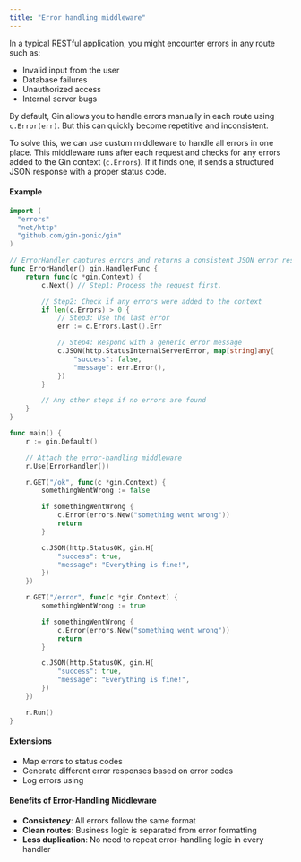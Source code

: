 ```yaml
---
title: "Error handling middleware"
---
```


In a typical RESTful application, you might encounter errors in any route such as:

- Invalid input from the user
- Database failures
- Unauthorized access
- Internal server bugs

By default, Gin allows you to handle errors manually in each route using `c.Error(err)`.
But this can quickly become repetitive and inconsistent.

To solve this, we can use custom middleware to handle all errors in one place.
This middleware runs after each request and checks for any errors added to the Gin context (`c.Errors`).
If it finds one, it sends a structured JSON response with a proper status code.

#### Example

```go
import (
  "errors"
  "net/http"
  "github.com/gin-gonic/gin"
)

// ErrorHandler captures errors and returns a consistent JSON error response
func ErrorHandler() gin.HandlerFunc {
    return func(c *gin.Context) {
        c.Next() // Step1: Process the request first.

        // Step2: Check if any errors were added to the context
        if len(c.Errors) > 0 {
            // Step3: Use the last error
            err := c.Errors.Last().Err

            // Step4: Respond with a generic error message
            c.JSON(http.StatusInternalServerError, map[string]any{
                "success": false,
                "message": err.Error(),
            })
        }

        // Any other steps if no errors are found
    }
}

func main() {
    r := gin.Default()

    // Attach the error-handling middleware
    r.Use(ErrorHandler())

    r.GET("/ok", func(c *gin.Context) {
        somethingWentWrong := false

        if somethingWentWrong {
            c.Error(errors.New("something went wrong"))
            return
        }

        c.JSON(http.StatusOK, gin.H{
            "success": true,
            "message": "Everything is fine!",
        })
    })

    r.GET("/error", func(c *gin.Context) {
        somethingWentWrong := true

        if somethingWentWrong {
            c.Error(errors.New("something went wrong"))
            return
        }

        c.JSON(http.StatusOK, gin.H{
            "success": true,
            "message": "Everything is fine!",
        })
    })

    r.Run()
}

```

#### Extensions

- Map errors to status codes
- Generate different error responses based on error codes
- Log errors using

#### Benefits of Error-Handling Middleware

- **Consistency**: All errors follow the same format
- **Clean routes**: Business logic is separated from error formatting
- **Less duplication**: No need to repeat error-handling logic in every handler
